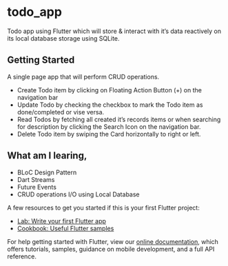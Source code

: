 # todo_app

 Todo app using Flutter which will store & interact with it’s data reactively on its local database storage using SQLite.

## Getting Started
 A single page app that will perform CRUD operations.
 * Create Todo item by clicking on Floating Action Button (+) on the navigation bar
 * Update Todo by checking the checkbox to mark the Todo item as done/completed or vise versa.
 * Read Todos by fetching all created it’s records items or when searching for description by clicking the Search Icon on the navigation bar.
 * Delete Todo item by swiping the Card horizontally to right or left.
## What am I learing,
 * BLoC Design Pattern
 * Dart Streams
 * Future Events
 * CRUD operations I/O using Local Database



A few resources to get you started if this is your first Flutter project:

- [Lab: Write your first Flutter app](https://flutter.dev/docs/get-started/codelab)
- [Cookbook: Useful Flutter samples](https://flutter.dev/docs/cookbook)

For help getting started with Flutter, view our
[online documentation](https://flutter.dev/docs), which offers tutorials,
samples, guidance on mobile development, and a full API reference.
